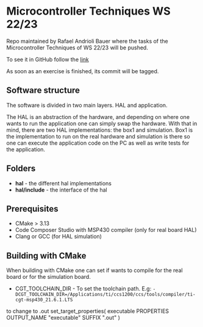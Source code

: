 # Microcontroller Techniques WS 22/23
Repo maintained by Rafael Andrioli Bauer where the tasks of the
Microcontroller Techniques of WS 22/23 will be pushed.

To see it in GitHub follow the [link](https://github.com/rafaelBauer/microtech)

As soon as an exercise is finished, its commit will be tagged.

## Software structure
The software is divided in two main layers. HAL and
application.

The HAL is an abstraction of the hardware, and
depending on where one wants to run the application one can simply swap the hardware.
With that in mind, there are two HAL implementations: the box1 and simulation.
Box1 is the implementation to run on the real hardware and simulation is there
so one can execute the application code on the PC as well as write tests for the
application.

## Folders
* **hal** - the different hal implementations
* **hal/include** - the interface of the hal

## Prerequisites
* CMake > 3.13
* Code Composer Studio with MSP430 compiler (only for real board HAL)
* Clang or GCC (for HAL simulation)

## Building with CMake
When building with CMake one can set if wants to compile for the real board or for
the simulation board.
 
* CGT_TOOLCHAIN_DIR - To set the toolchain path. E.g:
`-DCGT_TOOLCHAIN_DIR=/Applications/ti/ccs1200/ccs/tools/compiler/ti-cgt-msp430_21.6.1.LTS`

to change to .out
  set_target_properties(
  executable
  PROPERTIES
  OUTPUT_NAME "executable"
  SUFFIX ".out"
  )
